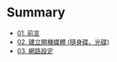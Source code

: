 # Summary

* [01. 前言](01.intro.md)
* [02. 建立開機媒體 (隨身碟、光碟)](02.build-bootable-usb-cd.md)
* [03. 網路設定](03.network-setting.md)

